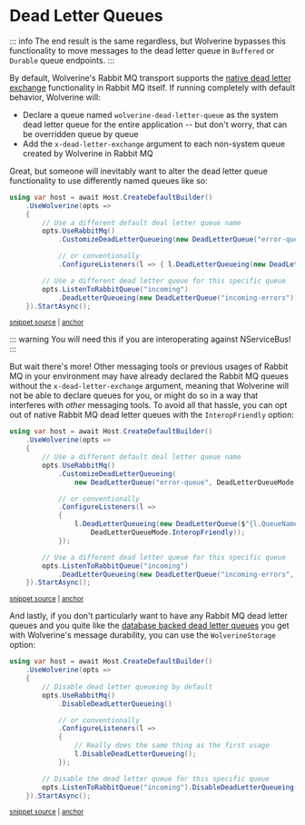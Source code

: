 # Dead Letter Queues

::: info
The end result is the same regardless, but Wolverine bypasses this functionality to move messages
to the dead letter queue in `Buffered` or `Durable` queue endpoints.
:::

By default, Wolverine's Rabbit MQ transport supports the [native dead letter exchange](https://www.rabbitmq.com/dlx.html) 
functionality in Rabbit MQ itself. If running completely with default behavior, Wolverine will:

* Declare a queue named `wolverine-dead-letter-queue` as the system dead letter queue for the entire application -- but don't worry, that can be overridden queue by queue
* Add the `x-dead-letter-exchange` argument to each non-system queue created by Wolverine in Rabbit MQ

Great, but someone will inevitably want to alter the dead letter queue functionality to use differently named queues like so:

<!-- snippet: sample_overriding_rabbit_mq_dead_letter_queue -->
<a id='snippet-sample_overriding_rabbit_mq_dead_letter_queue'></a>
```cs
using var host = await Host.CreateDefaultBuilder()
    .UseWolverine(opts =>
    {
        // Use a different default deal letter queue name
        opts.UseRabbitMq()
            .CustomizeDeadLetterQueueing(new DeadLetterQueue("error-queue"))

            // or conventionally
            .ConfigureListeners(l => { l.DeadLetterQueueing(new DeadLetterQueue($"{l.QueueName}-errors")); });

        // Use a different dead letter queue for this specific queue
        opts.ListenToRabbitQueue("incoming")
            .DeadLetterQueueing(new DeadLetterQueue("incoming-errors"));
    }).StartAsync();
```
<sup><a href='https://github.com/JasperFx/wolverine/blob/main/src/Transports/RabbitMQ/Wolverine.RabbitMQ.Tests/Samples.cs#L347-L365' title='Snippet source file'>snippet source</a> | <a href='#snippet-sample_overriding_rabbit_mq_dead_letter_queue' title='Start of snippet'>anchor</a></sup>
<!-- endSnippet -->

::: warning
You will need this if you are interoperating against NServiceBus!
:::

But wait there's more! Other messaging tools or previous usages of Rabbit MQ in your environment may have already declared
the Rabbit MQ queues without the `x-dead-letter-exchange` argument, meaning that Wolverine will not be able to declare queues
for you, or might do so in a way that interferes with *other* messaging tools. To avoid all that hassle, you can opt out
of native Rabbit MQ dead letter queues with the `InteropFriendly` option:

<!-- snippet: sample_overriding_rabbit_mq_dead_letter_queue_interop_friendly -->
<a id='snippet-sample_overriding_rabbit_mq_dead_letter_queue_interop_friendly'></a>
```cs
using var host = await Host.CreateDefaultBuilder()
    .UseWolverine(opts =>
    {
        // Use a different default deal letter queue name
        opts.UseRabbitMq()
            .CustomizeDeadLetterQueueing(
                new DeadLetterQueue("error-queue", DeadLetterQueueMode.InteropFriendly))

            // or conventionally
            .ConfigureListeners(l =>
            {
                l.DeadLetterQueueing(new DeadLetterQueue($"{l.QueueName}-errors",
                    DeadLetterQueueMode.InteropFriendly));
            });

        // Use a different dead letter queue for this specific queue
        opts.ListenToRabbitQueue("incoming")
            .DeadLetterQueueing(new DeadLetterQueue("incoming-errors", DeadLetterQueueMode.InteropFriendly));
    }).StartAsync();
```
<sup><a href='https://github.com/JasperFx/wolverine/blob/main/src/Transports/RabbitMQ/Wolverine.RabbitMQ.Tests/Samples.cs#L370-L393' title='Snippet source file'>snippet source</a> | <a href='#snippet-sample_overriding_rabbit_mq_dead_letter_queue_interop_friendly' title='Start of snippet'>anchor</a></sup>
<!-- endSnippet -->

And lastly, if you don't particularly want to have any Rabbit MQ dead letter queues and you quite like the [database backed 
dead letter queues](/guide/durability/dead-letter-storage) you get with Wolverine's message durability, you can use the `WolverineStorage` option:

<!-- snippet: sample_disable_rabbit_mq_dead_letter_queue -->
<a id='snippet-sample_disable_rabbit_mq_dead_letter_queue'></a>
```cs
using var host = await Host.CreateDefaultBuilder()
    .UseWolverine(opts =>
    {
        // Disable dead letter queueing by default
        opts.UseRabbitMq()
            .DisableDeadLetterQueueing()

            // or conventionally
            .ConfigureListeners(l =>
            {
                // Really does the same thing as the first usage
                l.DisableDeadLetterQueueing();
            });

        // Disable the dead letter queue for this specific queue
        opts.ListenToRabbitQueue("incoming").DisableDeadLetterQueueing();
    }).StartAsync();
```
<sup><a href='https://github.com/JasperFx/wolverine/blob/main/src/Transports/RabbitMQ/Wolverine.RabbitMQ.Tests/Samples.cs#L398-L419' title='Snippet source file'>snippet source</a> | <a href='#snippet-sample_disable_rabbit_mq_dead_letter_queue' title='Start of snippet'>anchor</a></sup>
<!-- endSnippet -->




